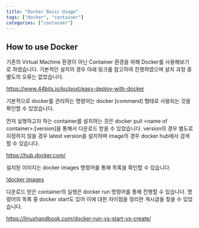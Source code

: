 ```yaml
---
title: "Docker Basic Usage"
tags: ["docker", "container"]
categories: ["container"]
---
```


How to use Docker
-----------------

기존의 Virtual Machine 환경이 아닌 Container 환경을 위해 Docker를 사용해보기로 하였습니다. 기본적인 설치의 경우 아래 링크를 참고하여 진행하였으며 설치 과정 중 별도의 오류는 없었습니다.

<https://www.44bits.io/ko/post/easy-deploy-with-docker>

기본적으로 docker를 관리하는 명령어는 docker [command] 형태로 사용되는 것을 확인할 수 있었습니다.

먼저 실행하고자 하는 container를 설치하는 것은 docker pull \<name of container\>:[version]을 통해서 다운로드 받을 수 있었습니다. version의 경우 별도로 지정하지 않을 경우 latest version을 설치하며 image의 경우 docker hub에서 검색할 수 있습니다.

<https://hub.docker.com/>

설치된 이미지는 docker images 명령어를 통해 목록을 확인할 수 있습니다.

[!docker images](https://raw.githubusercontent.com/Jun-Project-LAB/Jun-Project-LAB.github.io/main/_image/docker-images.png)

댜운로드 받은 container의 실행은 docker run 명령어를 통해 진행할 수 있습니다. 명령어의 목록 중 docker start도 있어 이에 대한 차이점을 정리한 게시글을 찾을 수 있었습니다.

<https://linuxhandbook.com/docker-run-vs-start-vs-create/>


